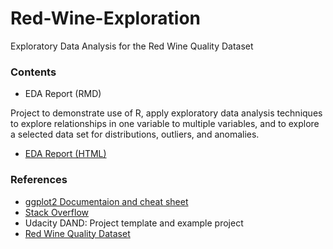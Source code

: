 # Red-Wine-Exploration
Exploratory Data Analysis for the Red Wine Quality Dataset

### Contents

- EDA Report (RMD)

Project to demonstrate use of R, apply exploratory data analysis techniques to explore relationships in one variable to multiple variables, and to explore a selected data set for distributions, outliers, and anomalies.

- [EDA Report (HTML)](https://oaweigand.github.io/Red-Wine-Exploration/)

### References
- [ggplot2 Documentaion and cheat sheet](https://ggplot2.tidyverse.org/index.html)
- [Stack Overflow](https://stackoverflow.com/)
- Udacity DAND: Project template and example project
- [Red Wine Quality Dataset](https://docs.google.com/document/d/e/2PACX-1vRmVtjQrgEPfE3VoiOrdeZ7vLPO_p3KRdb_o-z6E_YJ65tDOiXkwsDpLFKI3lUxbD6UlYtQHXvwiZKx/pub?embedded=true)
